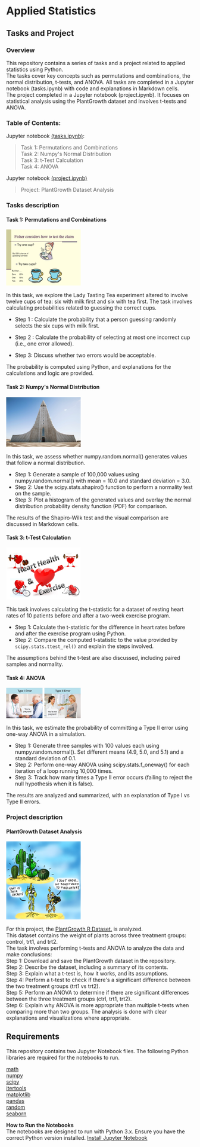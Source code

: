 # Applied Statistics 
## Tasks and Project  

### **Overview**   
This repository contains a series of tasks and a project related to applied statistics using Python.   
The tasks cover key concepts such as permutations and combinations, the normal distribution, t-tests, and ANOVA. All tasks are completed in a Jupyter notebook (tasks.ipynb) with code and explanations in Markdown cells.  
The project completed in a Jupyter notebook (project.ipynb). It focuses on statistical analysis using the PlantGrowth dataset and involves t-tests and ANOVA.

### **Table of Contents:**  

Jupyter notebook [(tasks.ipynb)](https://github.com/OlgaKnut/applied_statistics/blob/main/tasks.ipynb):  
>Task 1: Permutations and Combinations  
>Task 2: Numpy's Normal Distribution  
>Task 3: t-Test Calculation  
>Task 4: ANOVA

Jupyter notebook [(project.ipynb)](https://github.com/OlgaKnut/applied_statistics/blob/main/project.ipynb)  
>Project: PlantGrowth Dataset Analysis

### **Tasks description**  
#### **Task 1: Permutations and Combinations**

<img src="img/fisher-considers-how-to-test-the-claim-l.jpg" alt="Lady Tasting Tea" width="200">

In this task, we explore the Lady Tasting Tea experiment altered to involve twelve cups of tea: six with milk first and six with tea first. The task involves calculating probabilities related to guessing the correct cups.

- Step 1 : Calculate the probability that a person guessing randomly selects the six cups with milk first.  

- Step 2 : Calculate the probability of selecting at most one incorrect cup (i.e., one error allowed).  

- Step 3: Discuss whether two errors would be acceptable.  

The probability is computed using Python, and explanations for the calculations and logic are provided.

#### **Task 2: Numpy's Normal Distribution** 

<img src="img/hallgrimskirkja_reykjavik.jpg" alt="hallgrimskirkja" width="200">  

In this task, we assess whether numpy.random.normal() generates values that follow a normal distribution.

- Step 1: Generate a sample of 100,000 values using numpy.random.normal() with mean = 10.0 and standard deviation = 3.0.
- Step 2: Use the scipy.stats.shapiro() function to perform a normality test on the sample.
- Step 3: Plot a histogram of the generated values and overlay the normal distribution probability density function (PDF) for comparison.  

The results of the Shapiro-Wilk test and the visual comparison are discussed in Markdown cells.

#### **Task 3: t-Test Calculation**  
<img src="img/heart_exercise.jpg" alt="heart" width="200">  

This task involves calculating the t-statistic for a dataset of resting heart rates of 10 patients before and after a two-week exercise program.  

- Step 1: Calculate the t-statistic for the difference in heart rates before and after the exercise program using Python.
- Step 2: Compare the computed t-statistic to the value provided by `scipy.stats.ttest_rel()` and explain the steps involved.  

The assumptions behind the t-test are also discussed, including paired samples and normality.

#### Task 4: ANOVA  

<img src="img/type_i_and_ii_error.jpg" alt="type_ii" width="200">  

In this task, we estimate the probability of committing a Type II error using one-way ANOVA in a simulation.

- Step 1: Generate three samples with 100 values each using numpy.random.normal(). Set different means (4.9, 5.0, and 5.1) and a standard deviation of 0.1.
- Step 2: Perform one-way ANOVA using scipy.stats.f_oneway() for each iteration of a loop running 10,000 times.
- Step 3: Track how many times a Type II error occurs (failing to reject the null hypothesis when it is false).  

The results are analyzed and summarized, with an explanation of Type I vs Type II errors.

### **Project description**
#### PlantGrowth Dataset Analysis  

<img src="img/Drought.jpg" alt="Drought" width="200">  

For this project, the [PlantGrowth R Dataset.](https://vincentarelbundock.github.io/Rdatasets/doc/datasets/PlantGrowth.html) is analyzed.   
This dataset contains the weight of plants across three treatment groups: control, trt1, and trt2.   
The task involves performing t-tests and ANOVA to analyze the data and make conclusions:  
Step 1: Download and save the PlantGrowth dataset in the repository.  
Step 2: Describe the dataset, including a summary of its contents.  
Step 3: Explain what a t-test is, how it works, and its assumptions.  
Step 4: Perform a t-test to check if there's a significant difference between the two treatment groups (trt1 vs trt2).  
Step 5: Perform an ANOVA to determine if there are significant differences between the three treatment groups (ctrl, trt1, trt2).  
Step 6: Explain why ANOVA is more appropriate than multiple t-tests when comparing more than two groups.
The analysis is done with clear explanations and visualizations where appropriate.

## Requirements
This repository contains two Jupyter Notebook files. The following Python libraries are required for the notebooks to run.

[math](https://docs.python.org/3/library/math.html)  
[numpy](https://numpy.org/doc/stable/reference/index.html)  
[scipy](https://docs.scipy.org/doc/scipy/reference/stats.html)  
[itertools](https://docs.python.org/3/library/itertools.html)  
[matplotlib](https://matplotlib.org/stable/contents.html)  
[pandas](https://pandas.pydata.org/docs/user_guide/index.html)  
[random](https://docs.python.org/3/library/random.html)  
[seaborn](https://seaborn.pydata.org/#seaborn-statistical-data-visualization)  

**How to Run the Notebooks**    
The notebooks are designed to run with Python 3.x. Ensure you have the correct Python version installed.
[Install Jupyter Notebook](https://www.geeksforgeeks.org/install-jupyter-notebook-in-windows/)